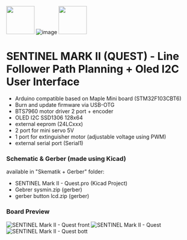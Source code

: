 <img src="https://user-images.githubusercontent.com/50608159/94810004-a8f31e00-041d-11eb-9f57-4d7e2abcf03f.png" height="75" width="75"> ![image](https://user-images.githubusercontent.com/50608159/94809161-654be480-041c-11eb-80e4-5e7739659f5a.png) <img src="https://user-images.githubusercontent.com/50608159/94809387-bc51b980-041c-11eb-9e29-661003ecc64f.png" height="75" width="75">
# SENTINEL MARK II (QUEST) - Line Follower Path Planning + Oled I2C User Interface
- Arduino compatible based on Maple Mini board (STM32F103CBT6)
- Burn and update firmware via USB-OTG
- BTS7960 motor driver 2 port + encoder
- OLED I2C SSD1306 128x64
- external eeprom (24LCxxx)
- 2 port for mini servo 5V
- 1 port for extinguisher motor (adjustable voltage using PWM) 
- external serial port (Serial1)

### Schematic & Gerber (made using Kicad)
available in "Skematik + Gerber" folder:
- SENTINEL Mark II - Quest.pro (Kicad Project)
- Gebrer sysmin.zip (gerber)
- gerber button lcd.zip (gerber)

### Board Preview
![SENTINEL Mark II - Quest front](https://user-images.githubusercontent.com/50608159/94805820-30895e80-0417-11eb-9224-c44c39aa6859.png)
![SENTINEL Mark II - Quest](https://user-images.githubusercontent.com/50608159/94805824-32532200-0417-11eb-9155-993e9da4d6e9.png)
![SENTINEL Mark II - Quest bott](https://user-images.githubusercontent.com/50608159/94805826-33844f00-0417-11eb-890d-b1fb4dd0e205.png)
